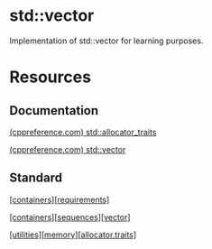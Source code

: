 # std::vector

Implementation of std::vector for learning purposes.

# Resources

## Documentation

[(cppreference.com) std::allocator_traits](https://en.cppreference.com/w/cpp/memory/allocator_traits)

[(cppreference.com) std::vector](https://en.cppreference.com/w/cpp/container/vector)

## Standard

[[containers][requirements]](http://eel.is/c++draft/container.requirements)

[[containers][sequences][vector]](http://eel.is/c++draft/vector)

[[utilities][memory][allocator.traits]](http://eel.is/c++draft/allocator.traits)
